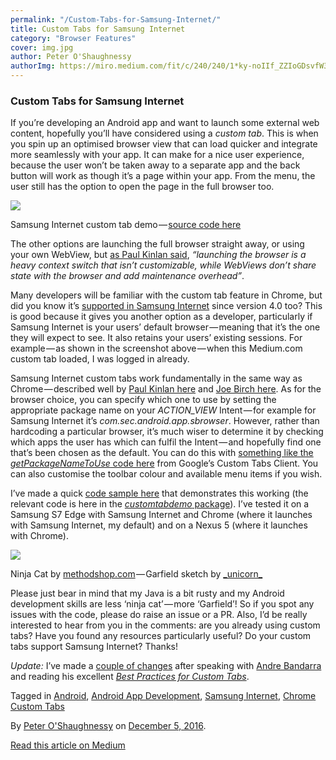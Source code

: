```yaml
---
permalink: "/Custom-Tabs-for-Samsung-Internet/"
title: Custom Tabs for Samsung Internet
category: "Browser Features"
cover: img.jpg
author: Peter O'Shaughnessy
authorImg: https://miro.medium.com/fit/c/240/240/1*ky-noIIf_ZZIoGDsvfW3AA.jpeg
---
```


### Custom Tabs for Samsung Internet

If you’re developing an Android app and want to launch some external web content, hopefully you’ll have considered using a _custom tab_. This is when you spin up an optimised browser view that can load quicker and integrate more seamlessly with your app. It can make for a nice user experience, because the user won’t be taken away to a separate app and the back button will work as though it’s a page within your app. From the menu, the user still has the option to open the page in the full browser too.

![](https://cdn-images-1.medium.com/max/800/1*euR8TRux2wG1IW5g_basnQ.png)

Samsung Internet custom tab demo — [source code here](https://github.com/SamsungInternet/examples/tree/master/custom-tab-demo)

The other options are launching the full browser straight away, or using your own WebView, but [as Paul Kinlan said](https://developer.chrome.com/multidevice/android/customtabs), _“launching the browser is a heavy context switch that isn’t customizable, while WebViews don’t share state with the browser and add maintenance overhead”_.

Many developers will be familiar with the custom tab feature in Chrome, but did you know it’s [supported in Samsung Internet](http://developer.samsung.com/technical-doc/view.do?v=T000000245&pi=2&ps=10&pb=Y&ct=&sc=) since version 4.0 too? This is good because it gives you another option as a developer, particularly if Samsung Internet is your users’ default browser — meaning that it’s the one they will expect to see. It also retains your users’ existing sessions. For example — as shown in the screenshot above — when this Medium.com custom tab loaded, I was logged in already.

Samsung Internet custom tabs work fundamentally in the same way as Chrome — described well by [Paul Kinlan here](https://developer.chrome.com/multidevice/android/customtabs) and [Joe Birch here](https://labs.ribot.co.uk/exploring-chrome-customs-tabs-on-android-ef427effe2f4). As for the browser choice, you can specify which one to use by setting the appropriate package name on your _ACTION_VIEW_ Intent — for example for Samsung Internet it’s _com.sec.android.app.sbrowser_. However, rather than hardcoding a particular browser, it’s much wiser to determine it by checking which apps the user has which can fulfil the Intent — and hopefully find one that’s been chosen as the default. You can do this with [something like the _getPackageNameToUse_ code here](https://github.com/GoogleChrome/custom-tabs-client/blob/master/shared/src/main/java/org/chromium/customtabsclient/shared/CustomTabsHelper.java#L63) from Google’s Custom Tabs Client. You can also customise the toolbar colour and available menu items if you wish.

I’ve made a quick [code sample here](https://github.com/SamsungInternet/examples/tree/master/custom-tab-demo) that demonstrates this working (the relevant code is here in the [_customtabdemo_ package](https://github.com/SamsungInternet/examples/tree/master/custom-tab-demo/app/src/main/java/com/example/samsunginternet/customtabdemo)). I’ve tested it on a Samsung S7 Edge with Samsung Internet and Chrome (where it launches with Samsung Internet, my default) and on a Nexus 5 (where it launches with Chrome).

![](https://cdn-images-1.medium.com/max/600/1*mc5smFp2g6AQXC5lejokcg.png)

Ninja Cat by [methodshop.com](https://www.flickr.com/photos/methodshop/3206290013) — Garfield sketch by [\_unicorn\_](https://www.sketchport.com/user/5392545660010496/_unicorn_)

Please just bear in mind that my Java is a bit rusty and my Android development skills are less ‘ninja cat’ — more ‘Garfield’! So if you spot any issues with the code, please do raise an issue or a PR. Also, I’d be really interested to hear from you in the comments: are you already using custom tabs? Have you found any resources particularly useful? Do your custom tabs support Samsung Internet? Thanks!

_Update:_ I’ve made a [couple of changes](https://github.com/SamsungInternet/examples/pull/1) after speaking with [Andre Bandarra](https://medium.com/u/a97b3497bd08) and reading his excellent [_Best Practices for Custom Tabs_](https://medium.com/google-developers/best-practices-for-custom-tabs-5700e55143ee).

Tagged in [Android](https://medium.com/tag/android), [Android App Development](https://medium.com/tag/android-app-development), [Samsung Internet](https://medium.com/tag/samsung-internet), [Chrome Custom Tabs](https://medium.com/tag/chrome-custom-tabs)

By [Peter O'Shaughnessy](https://medium.com/@poshaughnessy) on [December 5, 2016](https://medium.com/p/8563e4754b22).

[Read this article on Medium](https://medium.com/@poshaughnessy/custom-tabs-for-samsung-internet-8563e4754b22)
